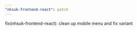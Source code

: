 ```yaml
---
"nhsuk-frontend-react": patch
---
```


fix(nhsuk-frontend-react): clean up mobile menu and fix variant
